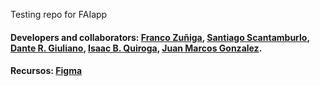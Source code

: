Testing repo for FAIapp

#### Developers and collaborators: [Franco Zuñiga](https://github.com/francoZuniga32), [Santiago Scantamburlo](https://github.com/pufupufu), [Dante R. Giuliano](https://github.com/danteGiuliano), [Isaac B. Quiroga](https://github.com/isbrqu), [Juan Marcos Gonzalez](https://github.com/jmarcosg).

#### Recursos: [Figma](https://www.figma.com/file/HOXZMTe6PzCkhs38nXc19D/FAIapp)
